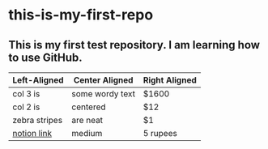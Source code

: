 # this-is-my-first-repo
## This is my first test repository. I am learning how to use GitHub.

| Left-Aligned  | Center Aligned  | Right Aligned |
| --- | --- | --- | 
| col 3 is      | some wordy text | $1600 |
| col 2 is      | centered        |   $12 |
| zebra stripes | are neat        |    $1 |
| [notion link](https://www.notion.so/Hitesh-Choudhary-a6e2c9b9c4ab485aa3b171179ced778a "Hitesh Choudhary") | medium | 5 rupees | 
